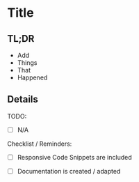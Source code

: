 # Title

## TL;DR

- Add
- Things
- That
- Happened

## Details

TODO:

- [ ] N/A

Checklist / Reminders:

- [ ] Responsive Code Snippets are included
- [ ] Documentation is created / adapted

